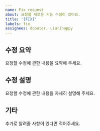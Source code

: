 ```yaml
---
name: Fix request
about: 요청할 새로운 기능 수정이 있어요.
title: '[FIX]'
labels: fix
assignees: doputer, uiurihappy
---
```


## 수정 요약

요청할 수정에 관한 내용을 요약해 주세요.

## 수정 설명

요청할 수정에 관한 내용을 자세히 설명해 주세요.

## 기타

추가로 알려줄 사항이 있다면 적어주세요.

